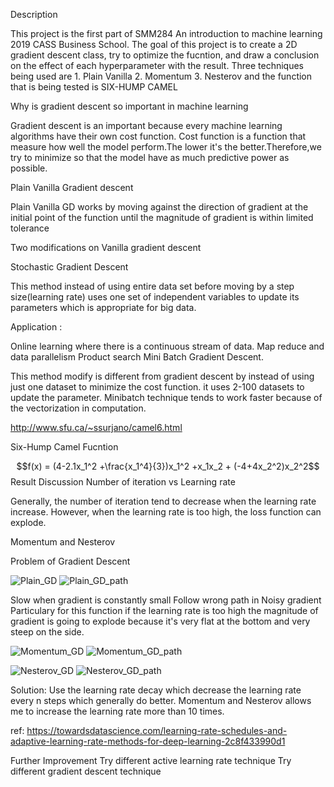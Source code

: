 Description

This project is the first part of SMM284 An introduction to machine learning 2019 CASS Business School. The goal of this project is to create a 2D gradient descent class, try to optimize the fucntion, and draw a conclusion on the effect of each hyperparameter with the result. Three techniques being used are 1. Plain Vanilla 2. Momentum 3. Nesterov and the function that is being tested is SIX-HUMP CAMEL

Why is gradient descent so important in machine learning

Gradient descent is an important because every machine learning algorithms have their own cost function. Cost function is a function that measure how well the model perform.The lower it's the better.Therefore,we try to minimize so that the model have as much predictive power as possible.

Plain Vanilla Gradient descent

Plain Vanilla GD works by moving against the direction of gradient at the initial point of the function until the magnitude of gradient is within limited tolerance

Two modifications on Vanilla gradient descent

Stochastic Gradient Descent

This method instead of using entire data set before moving by a step size(learning rate) uses one set of independent variables to update its parameters which is appropriate for big data.

Application :

Online learning where there is a continuous stream of data.
Map reduce and data parallelism
Product search
Mini Batch Gradient Descent.

This method modify is different from gradient descent by instead of using just one dataset to minimize the cost function. it uses 2-100 datasets to update the parameter. Minibatch technique tends to work faster because of the vectorization in computation.

http://www.sfu.ca/~ssurjano/camel6.html

Six-Hump Camel Fucntion

$$f(x) = (4-2.1x_1^2 +\frac{x_1^4}{3})x_1^2 +x_1x_2 + (-4+4x_2^2)x_2^2$$
Result Discussion
Number of iteration vs Learning rate

Generally, the number of iteration tend to decrease when the learning rate increase. However, when the learning rate is too high, the loss function can explode.



Momentum and Nesterov

Problem of Gradient Descent

![Plain_GD](https://user-images.githubusercontent.com/52139322/60985380-4fdd2d00-a335-11e9-809d-d05c60f30c6d.png)
![Plain_GD_path](https://user-images.githubusercontent.com/52139322/60985383-510e5a00-a335-11e9-989c-2218a3971db5.png)

Slow when gradient is constantly small
Follow wrong path in Noisy gradient
Particulary for this function if the learning rate is too high the magnitude of gradient is going to explode because it's very flat at the bottom and very steep on the side.

![Momentum_GD](https://user-images.githubusercontent.com/52139322/60985374-4c49a600-a335-11e9-8a38-5d7557d48cdc.png)
![Momentum_GD_path](https://user-images.githubusercontent.com/52139322/60985362-481d8880-a335-11e9-9c59-920a94b26983.png)


![Nesterov_GD](https://user-images.githubusercontent.com/52139322/60984025-e52af200-a332-11e9-82f3-5387e27644fb.png)
![Nesterov_GD_path](https://user-images.githubusercontent.com/52139322/60985357-45bb2e80-a335-11e9-9a11-53752bd750d8.png)



Solution: Use the learning rate decay which decrease the learning rate every n steps which generally do better. Momentum and Nesterov allows me to increase the learning rate more than 10 times.

ref: https://towardsdatascience.com/learning-rate-schedules-and-adaptive-learning-rate-methods-for-deep-learning-2c8f433990d1

Further Improvement
Try different active learning rate technique
Try different gradient descent technique
